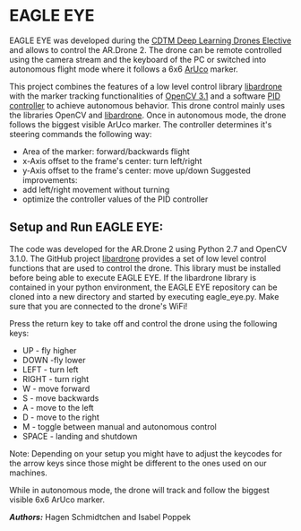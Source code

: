 # EAGLE EYE

EAGLE EYE was developed during the [CDTM Deep Learning Drones Elective](https://github.com/PatrickChrist/CDTM-Deep-Learning-Drones) and allows to control the AR.Drone 2. The drone can be remote controlled using the camera stream and the keyboard of the PC or switched into autonomous flight mode where it follows a 6x6 [ArUco](http://www.uco.es/investiga/grupos/ava/node/26) marker.

This project combines the features of a low level control library [libardrone](https://github.com/mjdev/python-ardrone) with the marker tracking functionalities of [OpenCV 3.1](http://opencv.org/opencv-3-1.html) and a software [PID controller](https://en.wikipedia.org/wiki/PID_controller) to achieve autonomous behavior.
This drone control mainly uses the libraries OpenCV and [libardrone](https://github.com/venthur/python-ardrone).
Once in autonomous mode, the drone follows the biggest visible ArUco marker. The controller determines it's steering commands the following way:
* Area of the marker: forward/backwards flight
* x-Axis offset to the frame's center: turn left/right
* y-Axis offset to the frame's center: move up/down
Suggested improvements:
* add left/right movement without turning
* optimize the controller values of the PID controller

## Setup and Run EAGLE EYE:
The code was developed for the AR.Drone 2 using Python 2.7 and OpenCV 3.1.0.
The GitHub project [libardrone](https://github.com/mjdev/python-ardrone) provides a set of low level control functions that are used to control the drone. This library must be installed before being able to execute EAGLE EYE.
If the libardrone library is contained in your python environment, the EAGLE EYE repository can be cloned into a new directory and started by executing eagle_eye.py.
Make sure that you are connected to the drone's WiFi!

Press the return key to take off and control the drone using the following keys:
* UP - fly higher
* DOWN -fly lower
* LEFT - turn left
* RIGHT - turn right
* W - move forward
* S - move backwards
* A - move to the left
* D - move to the right
* M - toggle between manual and autonomous control
* SPACE - landing and shutdown

Note: Depending on your setup you might have to adjust the keycodes for the arrow keys since those might be different to the ones used on our machines.

While in autonomous mode, the drone will track and follow the biggest visible 6x6 ArUco marker.

**_Authors:_** Hagen Schmidtchen and Isabel Poppek

